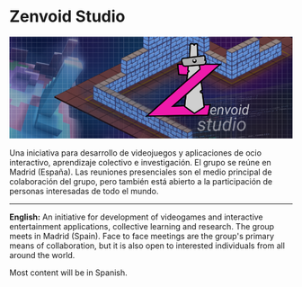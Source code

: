 # Zenvoid Studio

![](images/zenvoid-studio.png)

Una iniciativa para desarrollo de videojuegos y aplicaciones de ocio interactivo, aprendizaje colectivo e investigación. El grupo se reúne en Madrid (España). Las reuniones presenciales son el medio principal de colaboración del grupo, pero también está abierto a la participación de personas interesadas de todo el mundo.

---

**English:** An initiative for development of videogames and interactive entertainment applications, collective learning and research. The group meets in Madrid (Spain). Face to face meetings are the group's primary means of collaboration, but it is also open to interested individuals from all around the world.

Most content will be in Spanish.
